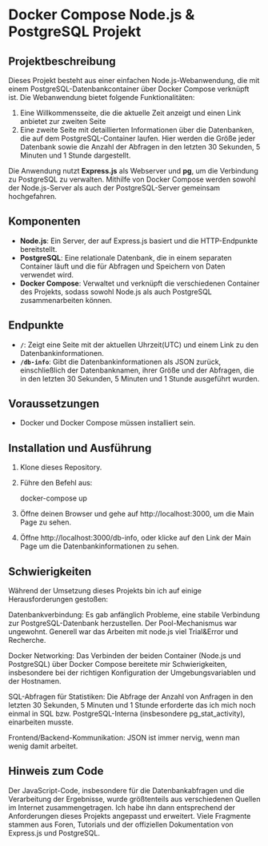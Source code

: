 # Docker Compose Node.js & PostgreSQL Projekt

## Projektbeschreibung

Dieses Projekt besteht aus einer einfachen Node.js-Webanwendung, die mit einem PostgreSQL-Datenbankcontainer über Docker Compose verknüpft ist. Die Webanwendung bietet folgende Funktionalitäten:
1. Eine Willkommensseite, die die aktuelle Zeit anzeigt und einen Link anbietet zur zweiten Seite
2. Eine zweite Seite mit detaillierten Informationen über die Datenbanken, die auf dem PostgreSQL-Container laufen. Hier werden die Größe jeder Datenbank sowie die Anzahl der Abfragen 
in den letzten 30 Sekunden, 5 Minuten und 1 Stunde dargestellt.

Die Anwendung nutzt **Express.js** als Webserver und **pg**, um die Verbindung zu PostgreSQL zu verwalten. 
Mithilfe von Docker Compose werden sowohl der Node.js-Server als auch der PostgreSQL-Server gemeinsam hochgefahren.

## Komponenten

- **Node.js**: Ein Server, der auf Express.js basiert und die HTTP-Endpunkte bereitstellt.
- **PostgreSQL**: Eine relationale Datenbank, die in einem separaten Container läuft und die für Abfragen und Speichern von Daten verwendet wird.
- **Docker Compose**: Verwaltet und verknüpft die verschiedenen Container des Projekts, sodass sowohl Node.js als auch PostgreSQL zusammenarbeiten können.

## Endpunkte

- **`/`**: Zeigt eine Seite mit der aktuellen Uhrzeit(UTC) und einem Link zu den Datenbankinformationen.
- **`/db-info`**: Gibt die Datenbankinformationen als JSON zurück, einschließlich der Datenbanknamen, ihrer Größe und der Abfragen, die in den letzten 30 Sekunden, 5 Minuten und 1 Stunde ausgeführt wurden.

## Voraussetzungen

- Docker und Docker Compose müssen installiert sein.

## Installation und Ausführung

1. Klone dieses Repository.
2. Führe den Befehl aus:

   docker-compose up

3. Öffne deinen Browser und gehe auf http://localhost:3000, um die Main Page zu sehen.
4. Öffne http://localhost:3000/db-info, oder klicke auf den Link der Main Page um die Datenbankinformationen zu sehen.

## Schwierigkeiten

Während der Umsetzung dieses Projekts bin ich auf einige Herausforderungen gestoßen:

Datenbankverbindung: Es gab anfänglich Probleme, eine stabile Verbindung zur PostgreSQL-Datenbank herzustellen. Der Pool-Mechanismus war ungewohnt. 
Generell war das Arbeiten mit node.js viel Trial&Error und Recherche.

Docker Networking: Das Verbinden der beiden Container (Node.js und PostgreSQL) über Docker Compose bereitete mir Schwierigkeiten, insbesondere bei der richtigen Konfiguration der Umgebungsvariablen und der Hostnamen.

SQL-Abfragen für Statistiken: Die Abfrage der Anzahl von Anfragen in den letzten 30 Sekunden, 5 Minuten und 1 Stunde erforderte das ich mich noch einmal in SQL 
bzw. PostgreSQL-Interna (insbesondere pg_stat_activity), einarbeiten musste.

Frontend/Backend-Kommunikation: JSON ist immer nervig, wenn man wenig damit arbeitet.

## Hinweis zum Code

Der JavaScript-Code, insbesondere für die Datenbankabfragen und die Verarbeitung der Ergebnisse, wurde größtenteils aus verschiedenen Quellen im Internet zusammengetragen. Ich habe ihn dann entsprechend der Anforderungen dieses Projekts angepasst und erweitert. Viele Fragmente stammen aus Foren, Tutorials und der offiziellen Dokumentation von Express.js und PostgreSQL.
